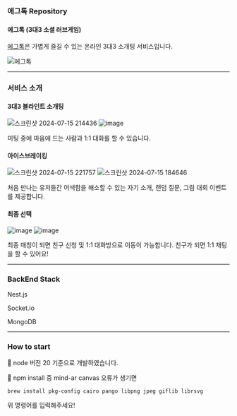 ### 에그톡 Repository
#### 에그톡 (3대3 소셜 러브게임)

[에그톡](https://egg-signal-app.syeong.link/)은 가볍게 즐길 수 있는 온라인 3대3 소개팅 서비스입니다.

![에그톡](https://github.com/user-attachments/assets/3638687a-5c51-4883-83dc-417aa931b80a)

<hr />

### 서비스 소개

#### 3대3 블라인트 소개팅
  
![스크린샷 2024-07-15 214436](https://github.com/user-attachments/assets/4305ca96-0a2e-4ea5-b112-8f3c53be860e)
![image](https://github.com/user-attachments/assets/eaddeda1-0394-421a-b443-43fdc7c8ae04)

미팅 중에 마음에 드는 사람과 1:1 대화를 할 수 있습니다.

#### 아이스브레이킹

![스크린샷 2024-07-15 221757](https://github.com/user-attachments/assets/cafb166a-a423-4c22-bbd6-ccc634488cac)
![스크린샷 2024-07-15 184646](https://github.com/user-attachments/assets/bfc16503-4aca-43ed-968f-0cd478e7ccd9)

처음 만나는 유저들간 어색함을 해소할 수 있는 자기 소개, 랜덤 질문, 그림 대회 이벤트를 제공합니다.

#### 최종 선택

![image](https://github.com/user-attachments/assets/508c5f12-a34d-4178-8bc7-9a62c8c535bf)
![image](https://github.com/user-attachments/assets/91cc4659-4f4c-4a2e-b02d-51d7c9e54db2)

최종 매칭이 되면 친구 신청 및 1:1 대화방으로 이동이 가능합니다. 친구가 되면 1:1 채팅을 할 수 있어요!

<hr />

### BackEnd Stack

Nest.js

Socket.io

MongoDB
<hr />

### How to start

🚨 node 버전 20 기준으로 개발하였습니다.

🚨 npm install 중 mind-ar canvas 오류가 생기면

```
brew install pkg-config cairo pango libpng jpeg giflib librsvg
```

위 명령어를 입력해주세요!

